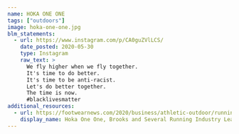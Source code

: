```yaml
---
name: HOKA ONE ONE
tags: ["outdoors"]
image: hoka-one-one.jpg
blm_statements:
  - url: https://www.instagram.com/p/CA0guZVlLCS/
    date_posted: 2020-05-30
    type: Instagram
    raw_text: >
      We fly higher when we fly together.
      It's time to do better.
      It's time to be anti-racist.
      Let's do better together.
      The time is now.
      #blacklivesmatter
additional_resources:
  - url: https://footwearnews.com/2020/business/athletic-outdoor/running-industry-diversity-coalition-hoka-one-one-brooks-1203063699/
    display_name: Hoka One One, Brooks and Several Running Industry Leaders Join Forces to Create a Diversity-Focused Coalition
---
```

